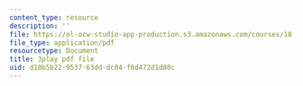 ```yaml
---
content_type: resource
description: ''
file: https://ol-ocw-studio-app-production.s3.amazonaws.com/courses/18-06sc-linear-algebra-fall-2011/d10b5b22953763dddc04f0d472d1d80c_VqP2tREMvt0.pdf
file_type: application/pdf
resourcetype: Document
title: 3play pdf file
uid: d10b5b22-9537-63dd-dc04-f0d472d1d80c
---
```

